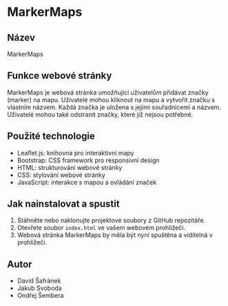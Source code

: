 # MarkerMaps

## Název

MarkerMaps

## Funkce webové stránky

MarkerMaps je webová stránka umožňující uživatelům přidávat značky (marker) na mapu. Uživatelé mohou kliknout na mapu a vytvořit značku s vlastním názvem. Každá značka je uložena s jejími souřadnicemi a názvem. Uživatelé mohou také odstranit značky, které již nejsou potřebné.

## Použité technologie

- Leaflet.js: knihovna pro interaktivní mapy
- Bootstrap: CSS framework pro responsivní design
- HTML: strukturování webové stránky
- CSS: stylování webové stránky
- JavaScript: interakce s mapou a ovládání značek

## Jak nainstalovat a spustit

1. Stáhněte nebo naklonujte projektové soubory z GitHub repozitáře.
2. Otevřete soubor `index.html` ve vašem webovém prohlížeči.
3. Webová stránka MarkerMaps by měla být nyní spuštěna a viditelná v prohlížeči.

## Autor

- David Šafránek
- Jakub Svoboda
- Ondřej Šembera